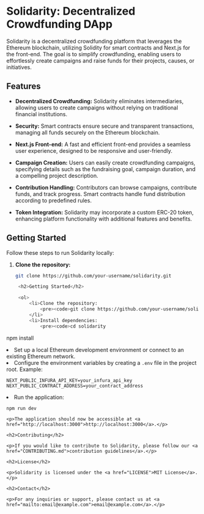 # Solidarity: Decentralized Crowdfunding DApp

Solidarity is a decentralized crowdfunding platform that leverages the Ethereum blockchain, utilizing Solidity for smart contracts and Next.js for the front-end. The goal is to simplify crowdfunding, enabling users to effortlessly create campaigns and raise funds for their projects, causes, or initiatives.

## Features

- **Decentralized Crowdfunding:** Solidarity eliminates intermediaries, allowing users to create campaigns without relying on traditional financial institutions.

- **Security:** Smart contracts ensure secure and transparent transactions, managing all funds securely on the Ethereum blockchain.

- **Next.js Front-end:** A fast and efficient front-end provides a seamless user experience, designed to be responsive and user-friendly.

- **Campaign Creation:** Users can easily create crowdfunding campaigns, specifying details such as the fundraising goal, campaign duration, and a compelling project description.

- **Contribution Handling:** Contributors can browse campaigns, contribute funds, and track progress. Smart contracts handle fund distribution according to predefined rules.

- **Token Integration:** Solidarity may incorporate a custom ERC-20 token, enhancing platform functionality with additional features and benefits.

## Getting Started

Follow these steps to run Solidarity locally:

1. **Clone the repository:**
   ```bash
   git clone https://github.com/your-username/solidarity.git

    <h2>Getting Started</h2>

    <ol>
        <li>Clone the repository:
            <pre><code>git clone https://github.com/your-username/solidarity.git</code></pre>
        </li>
        <li>Install dependencies:
            <pre><code>cd solidarity
npm install</code></pre>
        </li>
        <li>Set up a local Ethereum development environment or connect to an existing Ethereum network.</li>
        <li>Configure the environment variables by creating a <code>.env</code> file in the project root. Example:
            <pre><code>NEXT_PUBLIC_INFURA_API_KEY=your_infura_api_key
NEXT_PUBLIC_CONTRACT_ADDRESS=your_contract_address</code></pre>
        </li>
        <li>Run the application:
            <pre><code>npm run dev</code></pre>
        </li>
    </ol>

    <p>The application should now be accessible at <a href="http://localhost:3000">http://localhost:3000</a>.</p>

    <h2>Contributing</h2>

    <p>If you would like to contribute to Solidarity, please follow our <a href="CONTRIBUTING.md">contribution guidelines</a>.</p>

    <h2>License</h2>

    <p>Solidarity is licensed under the <a href="LICENSE">MIT License</a>.</p>

    <h2>Contact</h2>

    <p>For any inquiries or support, please contact us at <a href="mailto:email@example.com">email@example.com</a>.</p>

</body>

</html>
